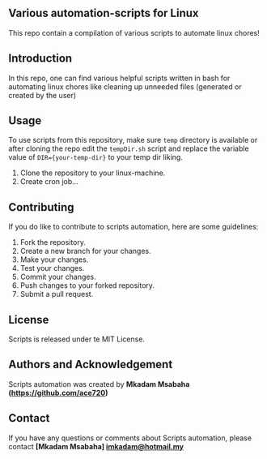 ## **Various automation-scripts for Linux**
This repo contain a compilation of various scripts to automate linux chores!

## **Introduction**
In this repo, one can find various helpful scripts written in bash for automating linux chores like cleaning up unneeded files (generated or created by the user)

## **Usage**
To use scripts from this repository, make sure `temp` directory is available or after cloning the repo edit the `tempDir.sh` script and replace the variable value of `DIR={your-temp-dir}` to your temp dir liking. 
1. Clone the repository to your linux-machine.
2. Create cron job...

## **Contributing**
If you do like to contribute to scripts automation, here are some guidelines:
1. Fork the repository.
2. Create a new branch for your changes.
3. Make your changes.
4. Test your changes.
5. Commit your changes.
6. Push changes to your forked repository.
7. Submit a pull request.

## **License**
Scripts is released under te MIT License.

## **Authors and Acknowledgement**
Scripts automation was created by **Mkadam Msabaha (https://github.com/ace720)**

## **Contact**
If you have any questions or comments about Scripts automation, please contact **[Mkadam Msabaha] imkadam@hotmail.my**
